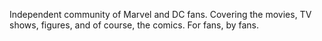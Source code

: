 Independent community of Marvel and DC fans.
Covering the movies, TV shows, figures, and of course, the comics.
For fans, by fans.
